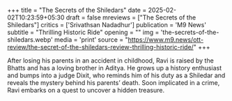 +++
title = "The Secrets of the Shiledars"
date = 2025-02-02T10:23:59+05:30
draft = false
mreviews = ["The Secrets of the Shiledars"]
critics = ['Srivathsan Nadadhur']
publication = 'M9 News'
subtitle = "Thrilling Historic Ride"
opening = ""
img = 'the-secrets-of-the-shiledars.webp'
media = 'print'
source = "https://www.m9.news/ott-review/the-secret-of-the-shiledars-review-thrilling-historic-ride/"
+++

After losing his parents in an accident in childhood, Ravi is raised by the Bhatts and has a loving brother in Aditya. He grows up a history enthusiast and bumps into a judge Dixit, who reminds him of his duty as a Shiledar and reveals the mystery behind his parents’ death. Soon implicated in a crime, Ravi embarks on a quest to uncover a hidden treasure.

